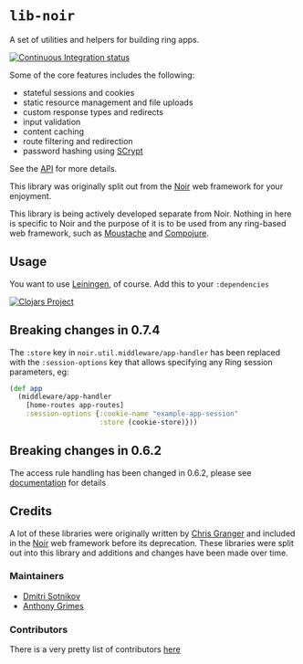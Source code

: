 # `lib-noir`

A set of utilities and helpers for building ring apps.

[![Continuous Integration status](https://api.travis-ci.org/noir-clojure/lib-noir.png)](http://travis-ci.org/noir-clojure/lib-noir)

Some of the core features includes the following:

* stateful sessions and cookies
* static resource management and file uploads
* custom response types and redirects
* input validation
* content caching
* route filtering and redirection
* password hashing using [SCrypt](https://github.com/clojurewerkz/scrypt)

See the [API](http://yogthos.github.com/lib-noir/index.html) for more details.

This library was originally split out from the [Noir](https://github.com/noir-clojure/noir) web framework
for your enjoyment.

This library is being actively developed separate from Noir. Nothing in here is specific to Noir and the purpose
of it is to be used from any ring-based web framework, such as [Moustache](https://github.com/cgrand/moustache)
and [Compojure](https://github.com/weavejester/compojure).

## Usage

You want to use [Leiningen](https://github.com/technomancy/leiningen), of course. Add this to your `:dependencies`

[![Clojars Project](http://clojars.org/lib-noir/latest-version.svg)](http://clojars.org/lib-noir)

## Breaking changes in 0.7.4

The `:store` key in `noir.util.middleware/app-handler` has been replaced with the `:session-options` key that allows specifying any Ring session parameters, eg:

```clojure
(def app
  (middleware/app-handler
    [home-routes app-routes]
    :session-options {:cookie-name "example-app-session"
                      :store (cookie-store)}))
```

## Breaking changes in 0.6.2

The access rule handling has been changed in 0.6.2, please see [documentation](http://www.luminusweb.net/docs/routes.md#restricting_access) for details

## Credits

A lot of these libraries were originally written by
[Chris Granger](https://github.com/ibdknox) and included in the
[Noir](https://github.com/noir-clojure/noir) web framework before its
deprecation. These libraries were split out into this library and additions and
changes have been made over time.

### Maintainers

* [Dmitri Sotnikov](https://github.com/yogthos)
* [Anthony Grimes](https://github.com/Raynes)

### Contributors

There is a very pretty list of contributors [here](https://github.com/noir-clojure/lib-noir/graphs/contributors)
